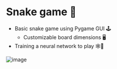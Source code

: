 # Snake game 🐍

- Basic snake game using Pygame GUI 🕹️
   - Customizable board dimensions 🖥️
- Training a neural network to play 🕸️🧠

![image](https://user-images.githubusercontent.com/79655304/125193084-fc1abc80-e24a-11eb-93c4-41570d976c92.png)
